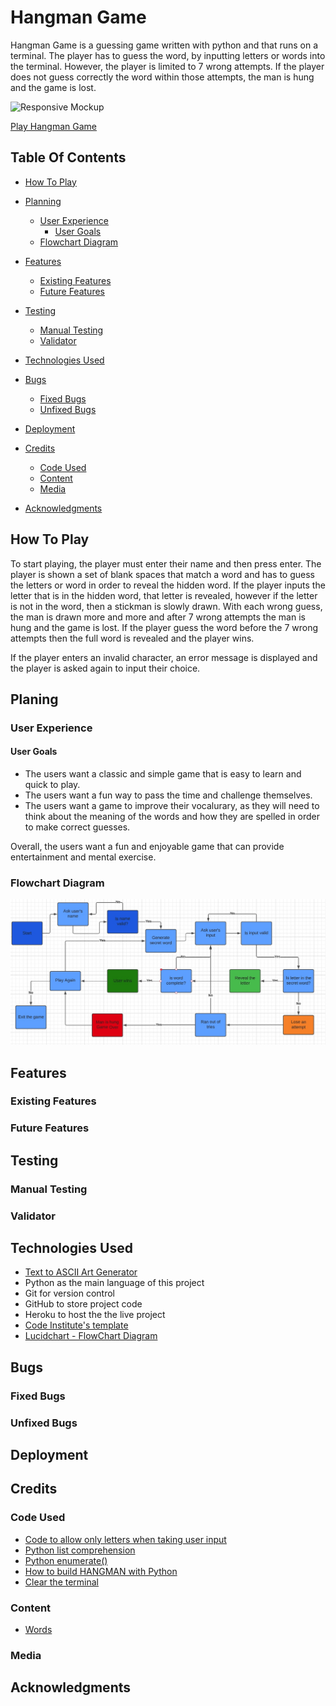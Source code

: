 # Hangman Game

Hangman Game is a guessing game written with python and that runs on a terminal. The player has to guess the word, by inputting letters or words into the terminal. However, the player is limited to 7 wrong attempts. If the player does not guess correctly the word within those attempts, the man is hung and the game is lost. 

![Responsive Mockup]()

[Play Hangman Game]()

## Table Of Contents 

* [How To Play](#how-to-play)

* [Planning](#planing)
    * [User Experience](#user-experience)
        * [User Goals](#user-goals)
    * [Flowchart Diagram](#flowchart-diagram)

* [Features](#features)
    * [Existing Features](#existing-features)
    * [Future Features](#future-features)

* [Testing](#testing)
    * [Manual Testing](#manual-testing)
    * [Validator](#validator)

* [Technologies Used](#technologies-used)

* [Bugs](#bugs)
    * [Fixed Bugs](#fixed-bugs)
    * [Unfixed Bugs](#unfixed-bugs)

* [Deployment](#deployment)

* [Credits](#credits)
    * [Code Used](#code-used)
    * [Content](#content)
    * [Media](#media)

* [Acknowledgments](#acknowledgments)

## How To Play 

To start playing, the player must enter their name and then press enter. 
The player is shown a set of blank spaces that match a word and has to guess the letters or word in order to reveal the hidden word. If the player inputs the letter that is in the hidden word, that letter is revealed, however if the letter is not in the word, then a stickman is slowly drawn. With each wrong guess, the man is drawn more and more and after 7 wrong attempts the man is hung and the game is lost. If the player guess the word before the 7 wrong attempts then the full word is revealed and the player wins. 

If the player enters an invalid character, an error message is displayed and the player is asked again to input their choice.

## Planing 

### User Experience

#### User Goals 

* The users want a classic and simple game that is easy to learn and quick to play.
* The users want a fun way to pass the time and challenge themselves.
* The users want a game to improve their vocalurary, as they will need to think about the meaning of the words and how they are spelled in order to make correct guesses. 

Overall, the users want a fun and enjoyable game that can provide entertainment and mental exercise. 

### Flowchart Diagram

![FlowChart Diagram](assets/images/FlowChart.jpeg)


## Features

### Existing Features

### Future Features

## Testing

### Manual Testing

### Validator

## Technologies Used

* [Text to ASCII Art Generator](https://patorjk.com/software/taag/#p=display&f=Graceful&t=You%20Lose!)
* Python as the main language of this project
* Git for version control
* GitHub to store project code
* Heroku to host the the live project
* [Code Institute's template](https://github.com/Code-Institute-Org/gitpod-full-template)
* [Lucidchart - FlowChart Diagram](https://www.lucidchart.com/pages/)

## Bugs

### Fixed Bugs

### Unfixed Bugs

## Deployment

## Credits

### Code Used

* [Code to allow only letters when taking user input](https://bobbyhadz.com/blog/python-input-only-letters-allowed)
* [Python list comprehension](https://www.programiz.com/python-programming/list-comprehension)
* [Python enumerate()](https://realpython.com/python-enumerate/)
* [How to build HANGMAN with Python](https://www.youtube.com/watch?v=m4nEnsavl6w&ab_channel=Kite)
* [Clear the terminal](https://www.scaler.com/topics/how-to-clear-screen-in-python/)

### Content
* [Words](https://www.randomlists.com/random-words?dup=false&qty=50)

### Media 

## Acknowledgments







